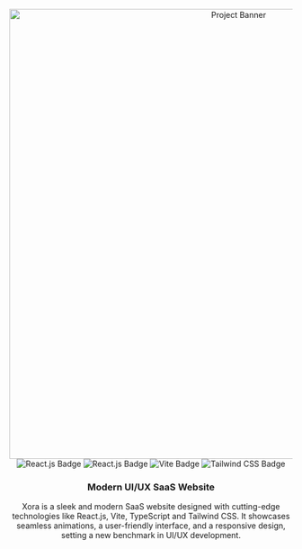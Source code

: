 <div align="center">
  <br />
  <a href="https://youtu.be/ukiGFmZ32YA?feature=shared" target="_blank">
    <img 
      src="https://github.com/user-attachments/assets/a582919b-1bdf-4cb2-af44-69b2159cf109" 
      alt="Project Banner" 
      width="800" 
    />
  </a>
  <br />
  
  <div>
    <img 
      src="https://img.shields.io/badge/-React_JS-black?style=for-the-badge&logoColor=white&logo=react&color=61DAFB" 
      alt="React.js Badge" 
    />
     <img
      src="https://img.shields.io/badge/-React_JS-black?style=for-the-badge&logoColor=white&logo=react&color=61DAFB"
      alt="React.js Badge"
    />
    <img 
      src="https://img.shields.io/badge/-Vite-black?style=for-the-badge&logoColor=white&logo=vite&color=646CFF" 
      alt="Vite Badge" 
    />
    <img 
      src="https://img.shields.io/badge/-Tailwind_CSS-black?style=for-the-badge&logoColor=white&logo=tailwindcss&color=06B6D4" 
      alt="Tailwind CSS Badge" 
    />
    
  </div>
  
  <h3 align="center">Modern UI/UX SaaS Website</h3>
    <p align="center">
    Xora is a sleek and modern SaaS website designed with cutting-edge technologies like React.js, Vite, TypeScript  and Tailwind CSS.  
    It showcases seamless animations, a user-friendly interface, and a responsive design, setting a new benchmark in UI/UX development.
  </p>
</div>
